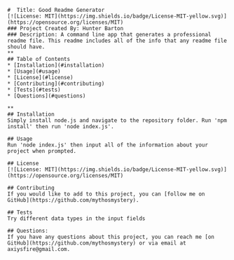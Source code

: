     

    #  Title: Good Readme Generator
    [![License: MIT](https://img.shields.io/badge/License-MIT-yellow.svg)](https://opensource.org/licenses/MIT)
    ### Project Created By: Hunter Barton
    ### Description: A command line app that generates a professional readme file. This readme includes all of the info that any readme file should have.
    **
    ## Table of Contents
    * [Installation](#installation)
    * [Usage](#usage)
    * [License](#license) 
    * [Contributing](#contributing)
    * [Tests](#tests)
    * [Questions](#questions)
    
    **
    ## Installation 
    Simply install node.js and navigate to the repository folder. Run 'npm install' then run 'node index.js'.

    ## Usage
    Run 'node index.js' then input all of the information about your project when prompted.

    ## License 
    [![License: MIT](https://img.shields.io/badge/License-MIT-yellow.svg)](https://opensource.org/licenses/MIT)

    ## Contributing
    If you would like to add to this project, you can [follow me on GitHub](https://github.com/mythosmystery).  

    ## Tests
    Try different data types in the input fields

    ## Questions:
    If you have any questions about this project, you can reach me [on GitHub](https://github.com/mythosmystery) or via email at axiysfire@gmail.com.
  